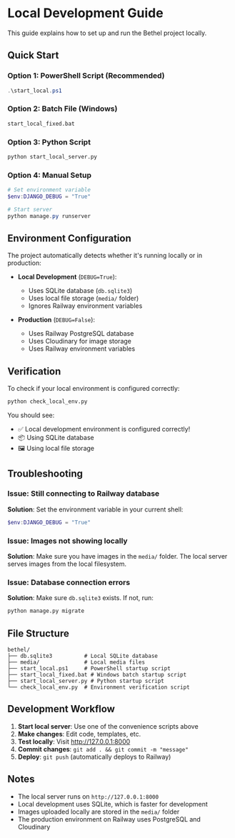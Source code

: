 # Local Development Guide

This guide explains how to set up and run the Bethel project locally.

## Quick Start

### Option 1: PowerShell Script (Recommended)
```powershell
.\start_local.ps1
```

### Option 2: Batch File (Windows)
```cmd
start_local_fixed.bat
```

### Option 3: Python Script
```bash
python start_local_server.py
```

### Option 4: Manual Setup
```powershell
# Set environment variable
$env:DJANGO_DEBUG = "True"

# Start server
python manage.py runserver
```

## Environment Configuration

The project automatically detects whether it's running locally or in production:

- **Local Development** (`DEBUG=True`):
  - Uses SQLite database (`db.sqlite3`)
  - Uses local file storage (`media/` folder)
  - Ignores Railway environment variables

- **Production** (`DEBUG=False`):
  - Uses Railway PostgreSQL database
  - Uses Cloudinary for image storage
  - Uses Railway environment variables

## Verification

To check if your local environment is configured correctly:

```bash
python check_local_env.py
```

You should see:
- ✅ Local development environment is configured correctly!
- 📦 Using SQLite database
- 🖼️ Using local file storage

## Troubleshooting

### Issue: Still connecting to Railway database
**Solution**: Set the environment variable in your current shell:
```powershell
$env:DJANGO_DEBUG = "True"
```

### Issue: Images not showing locally
**Solution**: Make sure you have images in the `media/` folder. The local server serves images from the local filesystem.

### Issue: Database connection errors
**Solution**: Make sure `db.sqlite3` exists. If not, run:
```bash
python manage.py migrate
```

## File Structure

```
bethel/
├── db.sqlite3          # Local SQLite database
├── media/              # Local media files
├── start_local.ps1     # PowerShell startup script
├── start_local_fixed.bat # Windows batch startup script
├── start_local_server.py # Python startup script
└── check_local_env.py  # Environment verification script
```

## Development Workflow

1. **Start local server**: Use one of the convenience scripts above
2. **Make changes**: Edit code, templates, etc.
3. **Test locally**: Visit http://127.0.0.1:8000
4. **Commit changes**: `git add . && git commit -m "message"`
5. **Deploy**: `git push` (automatically deploys to Railway)

## Notes

- The local server runs on `http://127.0.0.1:8000`
- Local development uses SQLite, which is faster for development
- Images uploaded locally are stored in the `media/` folder
- The production environment on Railway uses PostgreSQL and Cloudinary 